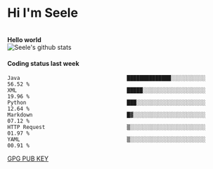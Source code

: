 <h1>Hi I'm Seele</h1>
<br>
<b> Hello world</b>
<br>
<img src="https://github-readme-stats.vercel.app/api?username=Seele0oO&show_icons=true&icon_color=0366d6&bg_color=ffffff&hide_title=true&hide=contribs&include_all_commits=true" alt="Seele's github stats"/>
<br>

<h4>Coding status last week </h4>

<!--START_SECTION:waka-->

```text
Java                                  ██████████████░░░░░░░░░░░   56.52 %
XML                                   █████░░░░░░░░░░░░░░░░░░░░   19.96 %
Python                                ███░░░░░░░░░░░░░░░░░░░░░░   12.64 %
Markdown                              █▓░░░░░░░░░░░░░░░░░░░░░░░   07.12 %
HTTP Request                          ▒░░░░░░░░░░░░░░░░░░░░░░░░   01.97 %
YAML                                  ▒░░░░░░░░░░░░░░░░░░░░░░░░   00.91 %
```

<!--END_SECTION:waka-->



[GPG PUB KEY](https://keys.openpgp.org/vks/v1/by-fingerprint/3FCE91BF5B9666B55B67213C4C57B7824A5B6680)

